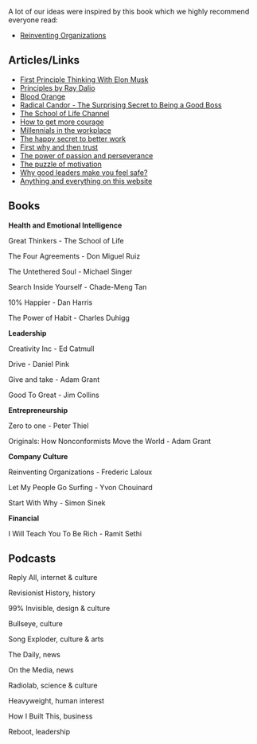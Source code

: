 A lot of our ideas were inspired by this book which we highly recommend everyone read: 

* [Reinventing Organizations](https://www.amazon.com/Reinventing-Organizations-Frederic-Laloux/dp/2960133501)
  
    

## **Articles/Links** 

* [First Principle Thinking With Elon Musk](https://waitbutwhy.com/2015/11/the-cook-and-the-chef-musks-secret-sauce.html)
* [Principles by Ray Dalio](https://benperove.com/wp-content/uploads/2014/12/principles.pdf)
* [Blood Orange](https://www.youtube.com/watch?v=DfZMvTHJLUs)
* [Radical Candor - The Surprising Secret to Being a Good Boss](http://firstround.com/review/radical-candor-the-surprising-secret-to-being-a-good-boss/)
* [The School of Life Channel](https://www.youtube.com/user/schooloflifechannel)
* [How to get more courage](https://www.youtube.com/watch?v=mVmao6D4EqQ)
* [Millennials in the workplace](https://www.youtube.com/watch?v=hER0Qp6QJNU)
* [The happy secret to better work](https://www.ted.com/talks/shawn_achor_the_happy_secret_to_better_work)
* [First why and then trust](https://www.youtube.com/watch?v=4VdO7LuoBzM)
* [The power of passion and perseverance](https://www.ted.com/talks/angela_lee_duckworth_grit_the_power_of_passion_and_perseverance)
* [The puzzle of motivation](https://www.ted.com/talks/dan_pink_on_motivation)
* [Why good leaders make you feel safe?](https://www.ted.com/talks/simon_sinek_why_good_leaders_make_you_feel_safe)
* [Anything and everything on this website](https://www.waitbutwhy.com)


## **Books**

**Health and Emotional Intelligence**

Great Thinkers - The School of Life 

The Four Agreements - Don Miguel Ruiz 

The Untethered Soul - Michael Singer 

Search Inside Yourself - Chade-Meng Tan 

10% Happier - Dan Harris 

The Power of Habit - Charles Duhigg 


**Leadership** 

Creativity Inc - Ed Catmull 

Drive - Daniel Pink 

Give and take - Adam Grant 
  
Good To Great - Jim Collins  


**Entrepreneurship**

Zero to one - Peter Thiel 

Originals: How Nonconformists Move the World - Adam Grant 


**Company Culture** 

Reinventing Organizations - Frederic Laloux

Let My People Go Surfing - Yvon Chouinard 

Start With Why - Simon Sinek 


**Financial** 

I Will Teach You To Be Rich - Ramit Sethi 


## **Podcasts** 
Reply All, internet & culture

Revisionist History, history

99% Invisible, design & culture

Bullseye, culture

Song Exploder, culture & arts

The Daily, news

On the Media, news

Radiolab, science & culture

Heavyweight, human interest

How I Built This, business

Reboot, leadership
